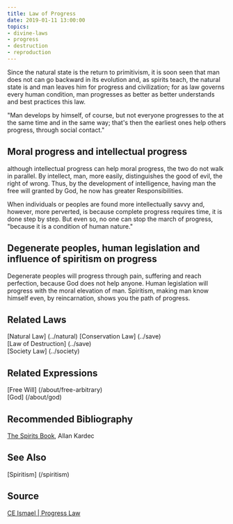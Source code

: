 ```yaml
---
title: Law of Progress
date: 2019-01-11 13:00:00
topics: 
- divine-laws
- progress
- destruction
- reproduction
---
```


Since the natural state is the return to primitivism, it is soon seen that man does not
can go backward in its evolution and, as spirits teach, the natural state is
and man leaves him for progress and civilization; for as law
governs every human condition, man progresses as better as better
understands and best practices this law. 

"Man develops by himself, of course, but not everyone progresses to the
at the same time and in the same way; that's then the earliest ones help others
progress, through social contact."

## Moral progress and intellectual progress
although intellectual progress can help moral progress, the two do not
walk in parallel. By intellect, man, more easily, distinguishes the
good of evil, the right of wrong. Thus, by the development of intelligence,
having man the free will granted by God, he now has greater
Responsibilities. 

When individuals or peoples are found more intellectually savvy and,
however, more perverted, is because complete progress requires time, it is
done step by step. But even so, no one can stop the march of progress,
"because it is a condition of human nature."

## Degenerate peoples, human legislation and influence of spiritism on progress
Degenerate peoples will progress through pain, suffering and reach
perfection, because God does not help anyone. Human legislation will progress with
the moral elevation of man. Spiritism, making man know himself
even, by reincarnation, shows you the path of progress. 



## Related Laws
[Natural Law] (../natural)
[Conservation Law] (../save)  
[Law of Destruction] (../save)  
[Society Law] (../society)  

## Related Expressions
[Free Will] (/about/free-arbitrary)  
[God] (/about/god)

## Recommended Bibliography
[The Spirits Book](/books/spirits-book), Allan Kardec  

## See Also
[Spiritism] (/spiritism)

## Source
[CE Ismael | Progress Law](https://www.ceismael.com.br/download/apostila/apost1.htm)
